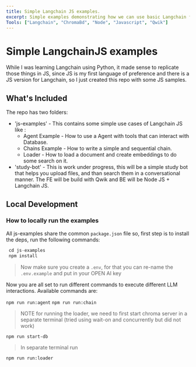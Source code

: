 ```yaml
---
title: Simple Langchain JS examples.
excerpt: Simple examples demonstrating how we can use basic Langchain functionalities..
Tools: ["Langchain", "ChromaBd", "Node", "Javascript", "Qwik"]
---
```


# Simple LangchainJS examples

While I was learning Langchain using Python, it made sense to replicate those things in JS, since JS is my first language of preference and there is a JS version for Langchain, so I just created this repo with some JS samples.

## What's Included

The repo has two folders:

- 'js-examples' - This contains some simple use cases of Langchain JS like :
  - Agent Example - How to use a Agent with tools that can interact with Database.
  - Chains Example - How to write a simple and sequential chain.
  - Loader - How to load a document and create embeddings to do some search on it.
- 'study-bot' - This is work under progress, this will be a simple study bot that helps you upload files, and than search them in a conversational manner. The FE will be build with Qwik and BE will be Node JS + Langchain JS.

## Local Development

### How to locally run the examples

All js-examples share the common `package.json` file so, first step is to install the deps, run the following commands:

```js
 cd js-examples
 npm install
```

> Now make sure you create a `.env`, for that you can re-name the `.env.example` and put in your OPEN AI key

Now you are all set to run different commands to execute different LLM interactions.
Available commands are:

`npm run run:agent`
`npm run run:chain`

> NOTE for running the loader, we need to first start chroma server in a separate terminal (tried using wait-on and concurrently but did not work)

`npm run start-db`

> In separate terminal run

`npm run run:loader`
